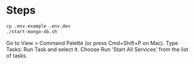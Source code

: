 # Steps

```bash
cp .env.example .env.dev
./start-mongo-db.sh
```

Go to View > Command Palette (or press Cmd+Shift+P on Mac).
Type Tasks: Run Task and select it.
Choose Run 'Start All Services' from the list of tasks.

